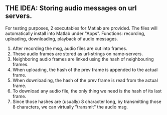 THE IDEA: Storing audio messages on url servers.
--
For testing purposes, 2 executables for Matlab are provided.
The files will automatically install into Matlab under "Apps".
Functions: recording, uploading, downloading, playback of audio messages.


1. After recording the msg, audio files are cut into frames. 
2. These audio frames are stored as url-strings on name-servers.
3. Neighboring audio frames are linked using the hash of neighbouring frames.
4. When uploading, the hash of the prev frame is appended to the actual frame.
5. When downloading, the hash of the prev frame is read from the actual frame.
6. To download any audio file, the only thing we need is the hash of its last frame. 
7. Since those hashes are (usually) 8 character long,
by transmitting those 8 characters, we can virtually "transmit" the audio msg.

